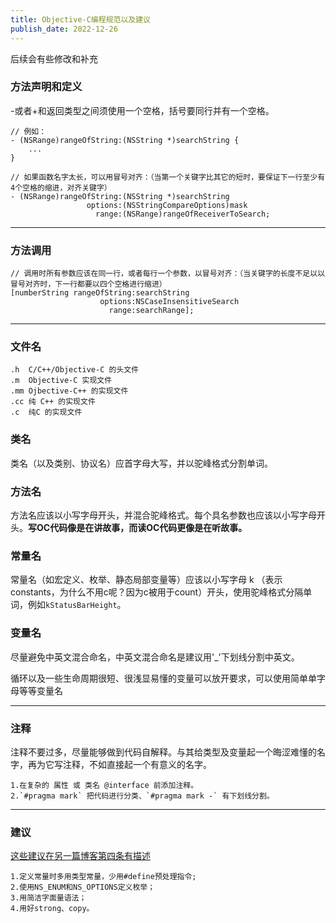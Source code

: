 ```yaml
---
title: Objective-C编程规范以及建议
publish_date: 2022-12-26
---
```


后续会有些修改和补充

### 方法声明和定义

-或者+和返回类型之间须使用一个空格，括号要同行并有一个空格。

```
// 例如：
- (NSRange)rangeOfString:(NSString *)searchString {
    ...
}

// 如果函数名字太长，可以用冒号对齐：（当第一个关键字比其它的短时，要保证下一行至少有4个空格的缩进，对齐关键字）
- (NSRange)rangeOfString:(NSString *)searchString
                 options:(NSStringCompareOptions)mask
                   range:(NSRange)rangeOfReceiverToSearch;
```

---

### 方法调用

```
// 调用时所有参数应该在同一行，或者每行一个参数，以冒号对齐：（当关键字的长度不足以以冒号对齐时，下一行都要以四个空格进行缩进）
[numberString rangeOfString:searchString
                    options:NSCaseInsensitiveSearch
                      range:searchRange];

```

---

### 文件名

```
.h	C/C++/Objective-C 的头文件
.m	Objective-C 实现文件
.mm	Ojbective-C++ 的实现文件
.cc	纯 C++ 的实现文件
.c	纯C 的实现文件
```

### 类名

类名（以及类别、协议名）应首字母大写，并以驼峰格式分割单词。

### 方法名

方法名应该以小写字母开头，并混合驼峰格式。每个具名参数也应该以小写字母开头。**写OC代码像是在讲故事，而读OC代码更像是在听故事。**

### 常量名

常量名（如宏定义、枚举、静态局部变量等）应该以小写字母 k （表示constants，为什么不用c呢？因为c被用于count）开头，使用驼峰格式分隔单词，例如`kStatusBarHeight`。

### 变量名

尽量避免中英文混合命名，中英文混合命名是建议用'_'下划线分割中英文。

循环以及一些生命周期很短、很浅显易懂的变量可以放开要求，可以使用简单单字母等等变量名

---

### 注释

注释不要过多，尽量能够做到代码自解释。与其给类型及变量起一个晦涩难懂的名字，再为它写注释，不如直接起一个有意义的名字。

```
1.在复杂的 属性 或 类名 @interface 前添加注释。
2.`#pragma mark` 把代码进行分类、`#pragma mark -` 有下划线分割。
```

---

### 建议

[这些建议在另一篇博客第四条有描述](https://chiehwang.top/Effective_Objective-C_2.0_52)

```
1.定义常量时多用类型常量，少用#define预处理指令;
2.使用NS_ENUM和NS_OPTIONS定义枚举；
3.用简洁字面量语法；
4.用好strong、copy。
```
